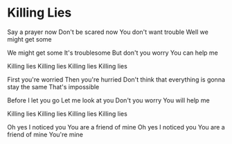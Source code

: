 # Killing Lies

Say a prayer now
Don't be scared now
You don't want trouble
Well we might get some

We might get some
It's troublesome
But don't you worry
You can help me

Killing lies
Killing lies
Killing lies
Killing lies

First you're worried
Then you're hurried
Don't think that everything is gonna stay the same
That's impossible

Before I let you go
Let me look at you
Don't you worry
You will help me

Killing lies
Killing lies
Killing lies
Killing lies

Oh yes I noticed you
You are a friend of mine
Oh yes I noticed you
You are a friend of mine
You're mine
